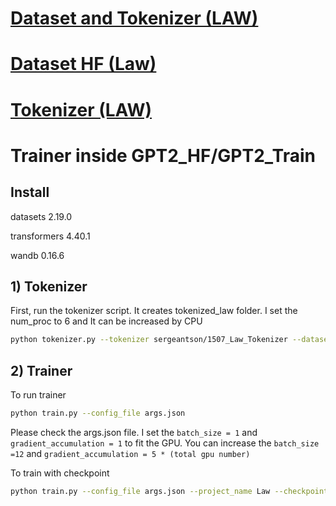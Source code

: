 # [Dataset and Tokenizer (LAW)](https://drive.google.com/drive/folders/1YCQuvKK57yGSKz5oE891AU3i8oodMDXC?usp=sharing)

# [Dataset HF (Law)](https://huggingface.co/datasets/sergeantson/1507_law_dataset)

# [Tokenizer (LAW)](https://huggingface.co/sergeantson/1507_Law_Tokenizer)

# Trainer inside GPT2_HF/GPT2_Train

## Install

datasets 2.19.0

transformers 4.40.1

wandb 0.16.6

## 1) Tokenizer

First, run the tokenizer script. It creates tokenized_law folder. I set the num_proc to 6 and It can be increased by CPU

```bash
python tokenizer.py --tokenizer sergeantson/1507_Law_Tokenizer --dataset sergeantson/1507_law_dataset --save_path ./tokenized_law
```

## 2) Trainer

To run trainer
```bash
python train.py --config_file args.json 
```

Please check the args.json file. I set the `batch_size = 1` and `gradient_accumulation = 1` to fit the GPU. You can increase the `batch_size =12` and  `gradient_accumulation = 5 * (total gpu number)`

To train with checkpoint

```bash
python train.py --config_file args.json --project_name Law --checkpoint_bool True --checkpoint C:\tubitak_1507\1507_GPT_TUBITAK\GPT2_HF\GPT2_Train\results\checkpoint-19000
```

